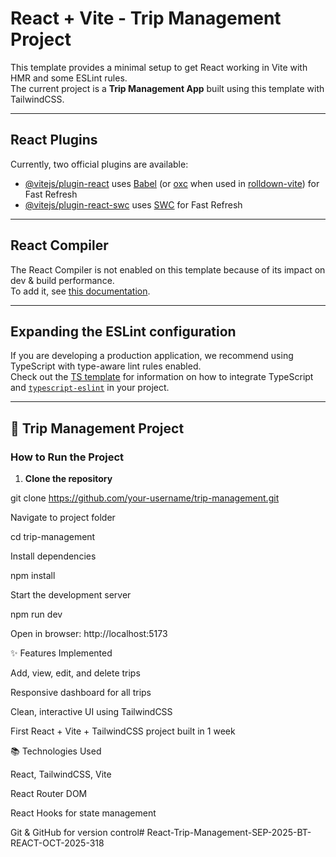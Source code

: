 # React + Vite - Trip Management Project

This template provides a minimal setup to get React working in Vite with HMR and some ESLint rules.  
The current project is a **Trip Management App** built using this template with TailwindCSS.

---

## React Plugins

Currently, two official plugins are available:

- [@vitejs/plugin-react](https://github.com/vitejs/vite-plugin-react/blob/main/packages/plugin-react) uses [Babel](https://babeljs.io/) (or [oxc](https://oxc.rs) when used in [rolldown-vite](https://vite.dev/guide/rolldown)) for Fast Refresh  
- [@vitejs/plugin-react-swc](https://github.com/vitejs/vite-plugin-react/blob/main/packages/plugin-react-swc) uses [SWC](https://swc.rs/) for Fast Refresh

---

## React Compiler

The React Compiler is not enabled on this template because of its impact on dev & build performance.  
To add it, see [this documentation](https://react.dev/learn/react-compiler/installation).

---

## Expanding the ESLint configuration

If you are developing a production application, we recommend using TypeScript with type-aware lint rules enabled.  
Check out the [TS template](https://github.com/vitejs/vite/tree/main/packages/create-vite/template-react-ts) for information on how to integrate TypeScript and [`typescript-eslint`](https://typescript-eslint.io) in your project.  

---

## 🚀 Trip Management Project

### How to Run the Project
1. **Clone the repository**

git clone https://github.com/your-username/trip-management.git


Navigate to project folder

cd trip-management


Install dependencies

npm install


Start the development server

npm run dev


Open in browser: http://localhost:5173

✨ Features Implemented

Add, view, edit, and delete trips

Responsive dashboard for all trips

Clean, interactive UI using TailwindCSS

First React + Vite + TailwindCSS project built in 1 week



📚 Technologies Used

React, TailwindCSS, Vite

React Router DOM

React Hooks for state management

Git & GitHub for version control# React-Trip-Management-SEP-2025-BT-REACT-OCT-2025-318
